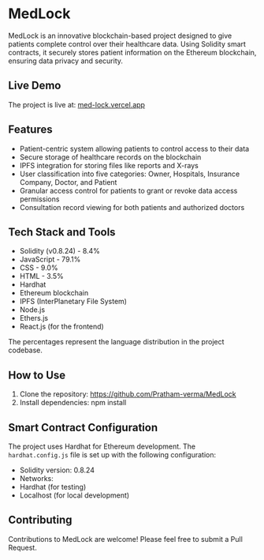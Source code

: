 # MedLock

MedLock is an innovative blockchain-based project designed to give patients complete control over their healthcare data. Using Solidity smart contracts, it securely stores patient information on the Ethereum blockchain, ensuring data privacy and security.

## Live Demo

The project is live at: [med-lock.vercel.app](https://med-lock.vercel.app)

## Features

- Patient-centric system allowing patients to control access to their data
- Secure storage of healthcare records on the blockchain
- IPFS integration for storing files like reports and X-rays
- User classification into five categories: Owner, Hospitals, Insurance Company, Doctor, and Patient
- Granular access control for patients to grant or revoke data access permissions
- Consultation record viewing for both patients and authorized doctors

## Tech Stack and Tools

- Solidity (v0.8.24) - 8.4%
- JavaScript - 79.1%
- CSS - 9.0%
- HTML - 3.5%
- Hardhat
- Ethereum blockchain
- IPFS (InterPlanetary File System)
- Node.js
- Ethers.js
- React.js (for the frontend)

The percentages represent the language distribution in the project codebase.
## How to Use

1. Clone the repository:  https://github.com/Pratham-verma/MedLock 
2. Install dependencies:   npm install 

## Smart Contract Configuration

The project uses Hardhat for Ethereum development. The `hardhat.config.js` file is set up with the following configuration:

- Solidity version: 0.8.24
- Networks:
- Hardhat (for testing)
- Localhost (for local development)

## Contributing

Contributions to MedLock are welcome! Please feel free to submit a Pull Request.
